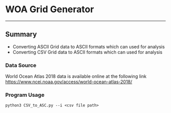 # WOA Grid Generator
---
## Summary
- Converting ASCII Grid data to ASCII formats which can used for analysis
- Converting CSV Grid data to ASCII formats which can used for analysis

### Data Source
World Ocean Atlas 2018 data is available online at the following link
https://www.ncei.noaa.gov/access/world-ocean-atlas-2018/

### Program Usage
```
python3 CSV_to_ASC.py --i <csv file path>
```

